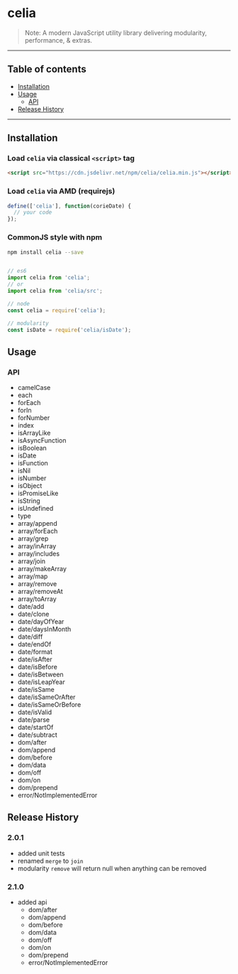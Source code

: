 # celia

> Note:  A modern JavaScript utility library delivering modularity, performance, & extras.

---

## Table of contents

  - [Installation](#Installation)
  - [Usage](#Usage)
    - [API](#API)
  - [Release History](#Release-History)

---

## Installation

### Load `celia` via classical `<script>` tag

```html
<script src="https://cdn.jsdelivr.net/npm/celia/celia.min.js"></script>
```

### Load `celia` via AMD (requirejs)

```javascript
define(['celia'], function(corieDate) {
  // your code
});
```

### CommonJS style with npm

```bash
npm install celia --save
```

```javascript

// es6
import celia from 'celia';
// or
import celia from 'celia/src';

// node
const celia = require('celia');

// modularity
const isDate = require('celia/isDate');

```

## Usage

### API

  - camelCase
  - each
  - forEach
  - forIn
  - forNumber
  - index
  - isArrayLike
  - isAsyncFunction
  - isBoolean
  - isDate
  - isFunction
  - isNil
  - isNumber
  - isObject
  - isPromiseLike
  - isString
  - isUndefined
  - type
  - array/append
  - array/forEach
  - array/grep
  - array/inArray
  - array/includes
  - array/join
  - array/makeArray
  - array/map
  - array/remove
  - array/removeAt
  - array/toArray
  - date/add
  - date/clone
  - date/dayOfYear
  - date/daysInMonth
  - date/diff
  - date/endOf
  - date/format
  - date/isAfter
  - date/isBefore
  - date/isBetween
  - date/isLeapYear
  - date/isSame
  - date/isSameOrAfter
  - date/isSameOrBefore
  - date/isValid
  - date/parse
  - date/startOf
  - date/subtract
  - dom/after
  - dom/append
  - dom/before
  - dom/data
  - dom/off
  - dom/on
  - dom/prepend
  - error/NotImplementedError

## Release History

### 2.0.1

  - added unit tests
  - renamed `merge` to `join`
  - modularity `remove` will return null when anything can be removed

### 2.1.0

  - added api
    - dom/after
    - dom/append
    - dom/before
    - dom/data
    - dom/off
    - dom/on
    - dom/prepend
    - error/NotImplementedError
